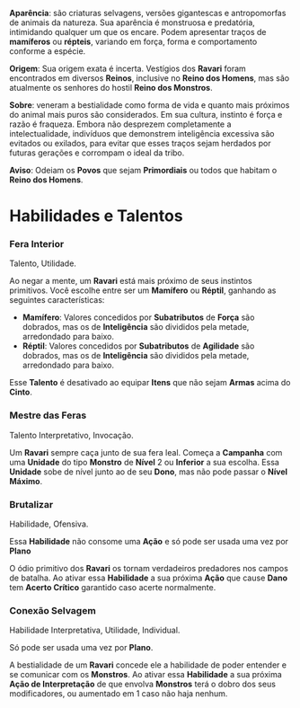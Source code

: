 **Aparência**: são criaturas selvagens, versões gigantescas e antropomorfas de animais da natureza. Sua aparência é monstruosa e predatória, intimidando qualquer um que os encare. Podem apresentar traços de **mamíferos** ou **répteis**, variando em força, forma e comportamento conforme a espécie.

**Origem**: Sua origem exata é incerta. Vestígios dos **Ravari** foram encontrados em diversos **Reinos**, inclusive no **Reino dos Homens**, mas são atualmente os senhores do hostil **Reino dos Monstros**.

**Sobre**: veneram a bestialidade como forma de vida e quanto mais próximos do animal mais puros são considerados. Em sua cultura, instinto é força e razão é fraqueza. Embora não desprezem completamente a intelectualidade, indivíduos que demonstrem inteligência excessiva são evitados ou exilados, para evitar que esses traços sejam herdados por futuras gerações e corrompam o ideal da tribo.

**Aviso**: Odeiam os **Povos** que sejam **Primordiais** ou todos que habitam o **Reino dos Homens**.

# Habilidades e Talentos

### Fera Interior

Talento, Utilidade.

Ao negar a mente, um **Ravari** está mais próximo de seus instintos primitivos. Você escolhe entre ser um **Mamífero** ou **Réptil**, ganhando as seguintes características:
* **Mamífero**: Valores concedidos por **Subatributos** de **Força** são dobrados, mas os de **Inteligência** são divididos pela metade, arredondado para baixo.
* **Réptil**: Valores concedidos por **Subatributos** de **Agilidade** são dobrados, mas os de **Inteligência** são divididos pela metade, arredondado para baixo.

Esse **Talento** é desativado ao equipar **Itens** que não sejam **Armas** acima do **Cinto**.

### Mestre das Feras

Talento Interpretativo, Invocação.

Um **Ravari** sempre caça junto de sua fera leal. Começa a **Campanha** com uma **Unidade** do tipo **Monstro** de **Nível** 2 ou **Inferior** a sua escolha. Essa **Unidade** sobe de nível junto ao de seu **Dono**, mas não pode passar o **Nível Máximo**. 

### Brutalizar

Habilidade, Ofensiva.

Essa **Habilidade** não consome uma **Ação** e só pode ser usada uma vez por **Plano**

O ódio primitivo dos **Ravari** os tornam verdadeiros predadores nos campos de batalha. Ao ativar essa **Habilidade** a sua próxima **Ação** que cause **Dano** tem **Acerto Crítico** garantido caso acerte normalmente.

### Conexão Selvagem

Habilidade Interpretativa, Utilidade, Individual.

Só pode ser usada uma vez por **Plano**.

A bestialidade de um **Ravari** concede ele a habilidade de poder entender e se comunicar com os **Monstros**. Ao ativar essa **Habilidade** a sua próxima **Ação de Interpretação** de que envolva **Monstros** terá o dobro dos seus modificadores, ou aumentado em 1 caso não haja nenhum.
